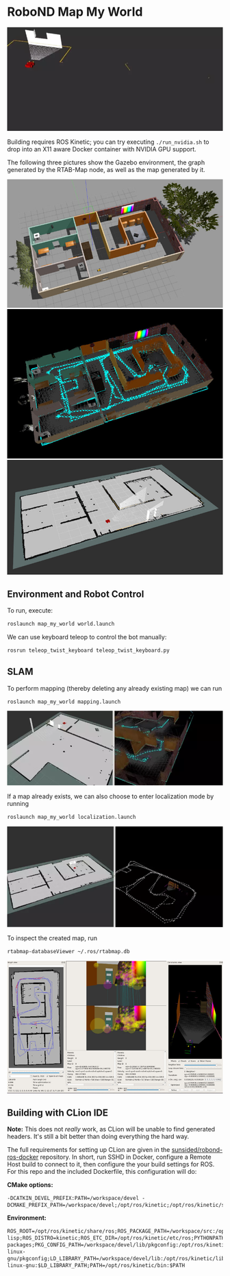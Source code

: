 # RoboND Map My World

![](.readme/rgbd-sweep.webp)

Building requires ROS Kinetic; you can try executing `./run_nvidia.sh` to drop into an X11 aware
Docker container with NVIDIA GPU support.

The following three pictures show the Gazebo environment, the graph generated by
the RTAB-Map node, as well as the map generated by it.

![The Gazebo environment](.readme/gazebo.jpg)
![The RTAB-Map graph](.readme/rtab-map.jpg)
![The RTAB-Map map](.readme/generated-map.jpg)

## Environment and Robot Control

To run, execute:

```bash
roslaunch map_my_world world.launch
```

We can use keyboard teleop to control the bot manually:

```bash
rosrun teleop_twist_keyboard teleop_twist_keyboard.py
```

## SLAM

To perform mapping (thereby deleting any already existing map) we can run

```bash
roslaunch map_my_world mapping.launch
```

![](.readme/mapping.webp)

If a map already exists, we can also choose to enter localization mode
by running

```bash
roslaunch map_my_world localization.launch
```

![](.readme/localization.webp)

To inspect the created map, run

```bash
rtabmap-databaseViewer ~/.ros/rtabmap.db
```

![](.readme/rtabmap-databaseViewer.jpg)

## Building with CLion IDE

**Note:** This does not _really_ work, as CLion will be unable to find generated headers. It's still a bit
          better than doing everything the hard way.

The full requirements for setting up CLion are given in the [sunsided/robond-ros-docker](https://github.com/sunsided/robond-ros-docker)
repository. In short, run SSHD in Docker, configure a Remote Host build to connect to it, then configure
the your build settings for ROS. For this repo and the included Dockerfile, this configuration will do:

**CMake options:**

```
-DCATKIN_DEVEL_PREFIX:PATH=/workspace/devel -DCMAKE_PREFIX_PATH=/workspace/devel;/opt/ros/kinetic;/opt/ros/kinetic/share
```

**Environment:**

```
ROS_ROOT=/opt/ros/kinetic/share/ros;ROS_PACKAGE_PATH=/workspace/src:/opt/ros/kinetic/share;ROS_MASTER_URI=http://localhost:11311;ROS_PYTHON_VERSION=2;ROS_VERSION=1;ROSLISP_PACKAGE_DIRECTORIES=/workspace/devel/share/common-lisp;ROS_DISTRO=kinetic;ROS_ETC_DIR=/opt/ros/kinetic/etc/ros;PYTHONPATH=/opt/ros/kinetic/lib/python2.7/dist-packages;PKG_CONFIG_PATH=/workspace/devel/lib/pkgconfig:/opt/ros/kinetic/lib/pkgconfig:/opt/ros/kinetic/lib/x86_64-linux-gnu/pkgconfig;LD_LIBRARY_PATH=/workspace/devel/lib:/opt/ros/kinetic/lib:/opt/ros/kinetic/lib/x86_64-linux-gnu:$LD_LIBRARY_PATH;PATH=/opt/ros/kinetic/bin:$PATH
```

